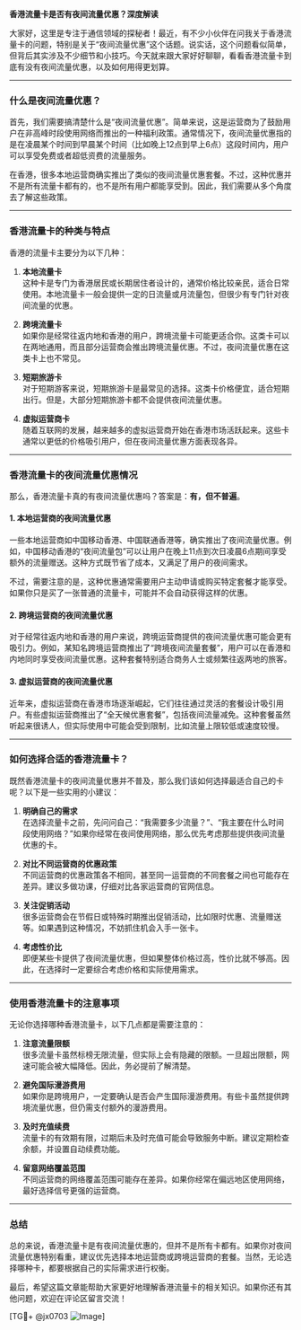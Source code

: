 **香港流量卡是否有夜间流量优惠？深度解读**

大家好，这里是专注于通信领域的探秘者！最近，有不少小伙伴在问我关于香港流量卡的问题，特别是关于“夜间流量优惠”这个话题。说实话，这个问题看似简单，但背后其实涉及不少细节和小技巧。今天就来跟大家好好聊聊，看看香港流量卡到底有没有夜间流量优惠，以及如何用得更划算。

---

### **什么是夜间流量优惠？**

首先，我们需要搞清楚什么是“夜间流量优惠”。简单来说，这是运营商为了鼓励用户在非高峰时段使用网络而推出的一种福利政策。通常情况下，夜间流量优惠指的是在凌晨某个时间到早晨某个时间（比如晚上12点到早上6点）这段时间内，用户可以享受免费或者超低资费的流量服务。

在香港，很多本地运营商确实推出了类似的夜间流量优惠套餐。不过，这种优惠并不是所有流量卡都有的，也不是所有用户都能享受到。因此，我们需要从多个角度去了解这些政策。

---

### **香港流量卡的种类与特点**

香港的流量卡主要分为以下几种：

1. **本地流量卡**  
   这种卡是专门为香港居民或长期居住者设计的，通常价格比较亲民，适合日常使用。本地流量卡一般会提供一定的日流量或月流量包，但很少有专门针对夜间流量的优惠。

2. **跨境流量卡**  
   如果你是经常往返内地和香港的用户，跨境流量卡可能更适合你。这类卡可以在两地通用，而且部分运营商会推出跨境流量优惠。不过，夜间流量优惠在这类卡上也不常见。

3. **短期旅游卡**  
   对于短期游客来说，短期旅游卡是最常见的选择。这类卡价格便宜，适合短期出行。但是，大部分短期旅游卡都不会提供夜间流量优惠。

4. **虚拟运营商卡**  
   随着互联网的发展，越来越多的虚拟运营商开始在香港市场活跃起来。这些卡通常以更低的价格吸引用户，但在夜间流量优惠方面表现各异。

---

### **香港流量卡的夜间流量优惠情况**

那么，香港流量卡真的有夜间流量优惠吗？答案是：**有，但不普遍**。

#### **1. 本地运营商的夜间流量优惠**
一些本地运营商如中国移动香港、中国联通香港等，确实推出了夜间流量优惠。例如，中国移动香港的“夜间流量包”可以让用户在晚上11点到次日凌晨6点期间享受额外的流量赠送。这种方式既节省了成本，又满足了用户的夜间需求。

不过，需要注意的是，这种优惠通常需要用户主动申请或购买特定套餐才能享受。如果你只是买了一张普通的流量卡，可能并不会自动获得这样的优惠。

#### **2. 跨境运营商的夜间流量优惠**
对于经常往返内地和香港的用户来说，跨境运营商提供的夜间流量优惠可能会更有吸引力。例如，某知名跨境运营商推出了“跨境夜间流量套餐”，用户可以在香港和内地同时享受夜间流量优惠。这种套餐特别适合商务人士或频繁往返两地的旅客。

#### **3. 虚拟运营商的夜间流量优惠**
近年来，虚拟运营商在香港市场逐渐崛起，它们往往通过灵活的套餐设计吸引用户。有些虚拟运营商推出了“全天候优惠套餐”，包括夜间流量减免。这种套餐虽然听起来很诱人，但实际使用中可能会受到限制，比如流量上限较低或速度较慢。

---

### **如何选择合适的香港流量卡？**

既然香港流量卡的夜间流量优惠并不普及，那么我们该如何选择最适合自己的卡呢？以下是一些实用的小建议：

1. **明确自己的需求**  
   在选择流量卡之前，先问问自己：“我需要多少流量？”、“我主要在什么时间段使用网络？”如果你经常在夜间使用网络，那么优先考虑那些提供夜间流量优惠的卡。

2. **对比不同运营商的优惠政策**  
   不同运营商的优惠政策各不相同，甚至同一运营商的不同套餐之间也可能存在差异。建议多做功课，仔细对比各家运营商的官网信息。

3. **关注促销活动**  
   很多运营商会在节假日或特殊时期推出促销活动，比如限时优惠、流量赠送等。如果遇到这种情况，不妨抓住机会入手一张卡。

4. **考虑性价比**  
   即便某些卡提供了夜间流量优惠，但如果整体价格过高，性价比就不够高。因此，在选择时一定要综合考虑价格和实际使用需求。

---

### **使用香港流量卡的注意事项**

无论你选择哪种香港流量卡，以下几点都是需要注意的：

1. **注意流量限额**  
   很多流量卡虽然标榜无限流量，但实际上会有隐藏的限额。一旦超出限额，网速可能会被大幅降低。因此，务必提前了解清楚。

2. **避免国际漫游费用**  
   如果你是跨境用户，一定要确认是否会产生国际漫游费用。有些卡虽然提供跨境流量优惠，但仍需支付额外的漫游费用。

3. **及时充值续费**  
   流量卡的有效期有限，过期后未及时充值可能会导致服务中断。建议定期检查余额，并设置自动续费功能。

4. **留意网络覆盖范围**  
   不同运营商的网络覆盖范围可能存在差异。如果你经常在偏远地区使用网络，最好选择信号更强的运营商。

---

### **总结**

总的来说，香港流量卡是有夜间流量优惠的，但并不是所有卡都有。如果你对夜间流量优惠特别看重，建议优先选择本地运营商或跨境运营商的套餐。当然，无论选择哪种卡，都要根据自己的实际需求进行权衡。

最后，希望这篇文章能帮助大家更好地理解香港流量卡的相关知识。如果你还有其他问题，欢迎在评论区留言交流！

[TG💪+ @jx0703 ![Image](https://github.com/user-attachments/assets/dbca1d08-cadb-493c-b0ec-ad6f7a83f270)]